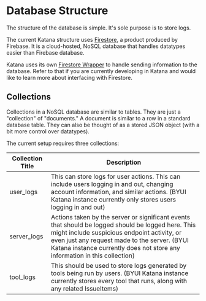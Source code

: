 # Database Structure

The structure of the database is simple. It's sole purpose is to store logs.

The current Katana structure uses [Firestore](https://firebase.google.com/docs/firestore/), a product produced by Firebase. It is a cloud-hosted, NoSQL database that handles datatypes easier than Firebase database.

Katana uses its own [Firestore Wrapper](./firestore-wrapper.html) to handle sending information to the database. Refer to that if you are currently developing in Katana and would like to learn more about interfacing with Firestore.

## Collections

Collections in a NoSQL database are similar to tables. They are just a "collection" of "documents." A document is similar to a row in a standard database table. They can also be thought of as a stored JSON object (with a bit more control over datatypes).

The current setup requires three collections:

|Collection Title|Description|
|----------------|-----------|
|user_logs|This can store logs for user actions. This can include users logging in and out, changing account information, and similar actions. (BYUI Katana instance currently only stores users logging in and out)|
|server_logs|Actions taken by the server or significant events that should be logged should be logged here. This might include suspicious endpoint activity, or even just any request made to the server. (BYUI Katana instance currently does not store any information in this collection)|
|tool_logs|This should be used to store logs generated by tools being run by users. (BYUI Katana instance currently stores every tool that runs, along with any related IssueItems)|